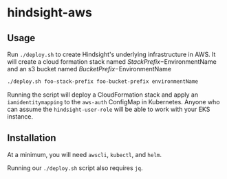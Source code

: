 # hindsight-aws

## Usage

Run `./deploy.sh` to create Hindsight's underlying infrastructure in AWS. It will create a cloud formation stack named $StackPrefix-$EnvironmentName and an s3 bucket named $BucketPrefix-$EnvironmentName

```bash
./deploy.sh foo-stack-prefix foo-bucket-prefix environmentName
```

Running the script will deploy a CloudFormation stack and apply an `iamidentitymapping` to
the `aws-auth` ConfigMap in Kubernetes. Anyone who can assume the `hindsight-user-role` will
be able to work with your EKS instance.

## Installation

At a minimum, you will need `awscli`, `kubectl`, and `helm`.

Running our `./deploy.sh` script also requires `jq`.
